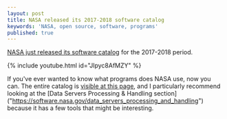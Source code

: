 ```yaml
---
layout: post
title: NASA released its 2017-2018 software catalog
keywords: 'NASA, open source, software, programs'
published: true
---
```


[NASA just released its software catalog](https://www.nasa.gov/press-release/nasa-releases-software-catalog-granting-the-public-free-access-to-technologies-for) for the 2017-2018 period.

{% include youtube.html id="JIpyc8AfMZY" %}


If you've ever wanted to know what programs does NASA use, now you can. The entire catalog is [visible at this page](https://software.nasa.gov/), and I particularly recommend looking at the [Data Servers Processing & Handling section] ("https://software.nasa.gov/data_servers_processing_and_handling") because it has a few tools that might be interesting.
